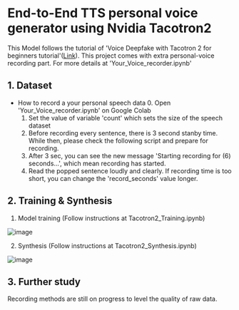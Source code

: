End-to-End TTS personal voice generator using Nvidia Tacotron2
=============

This Model follows the tutorial of 'Voice Deepfake with Tacotron 2 for beginners tutorial'([Link](https://www.youtube.com/watch?v=gVqSEIr2PD4)). This project comes with extra personal-voice recording part. For more details at 'Your_Voice_recorder.ipynb'

## 1. Dataset

- How to record a your personal speech data
   0. Open 'Your_Voice_recorder.ipynb' on Google Colab 
   1. Set the value of variable 'count' which sets the size of the speech dataset
   2. Before recording every sentence, there is 3 second stanby time. While then, please check the following script and prepare for recording.   
   3. After 3 sec, you can see the new message 'Starting recording for (6) seconds...', which mean recording has started.
   4. Read the popped sentence loudly and clearly. If recording time is too short, you can change the 'record_seconds' value longer.

## 2. Training & Synthesis 

1) Model training (Follow instructions at Tacotron2_Training.ipynb)  
 
![image](https://user-images.githubusercontent.com/13134929/134140263-33fd0890-d2e8-450e-8977-32a79c3c5fba.png)

2) Synthesis (Follow instructions at Tacotron2_Synthesis.ipynb)   

![image](https://user-images.githubusercontent.com/13134929/134140641-89b6aab9-803b-48a8-b487-5e020472e8eb.png)

## 3. Further study
  Recording methods are still on progress to level the quality of raw data. 
